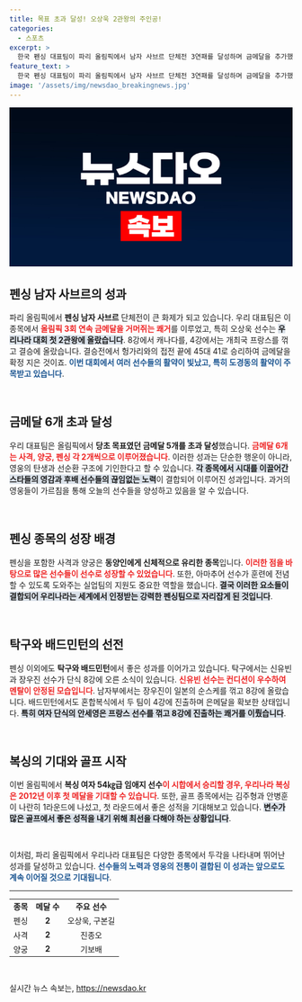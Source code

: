 ```yaml
---
title: 목표 초과 달성! 오상욱 2관왕의 주인공!
categories:
  - 스포츠
excerpt: >
  한국 펜싱 대표팀이 파리 올림픽에서 남자 사브르 단체전 3연패를 달성하며 금메달을 추가했습니다. 오상욱 선수는 역사적인 2관왕에 올랐고, 탁구와 배드민턴에서도 메달 기대감이 고조되고 있습니다.
feature_text: >
  한국 펜싱 대표팀이 파리 올림픽에서 남자 사브르 단체전 3연패를 달성하며 금메달을 추가했습니다. 오상욱 선수는 역사적인 2관왕에 올랐고, 탁구와 배드민턴에서도 메달 기대감이 고조되고 있습니다.
image: '/assets/img/newsdao_breakingnews.jpg'
---
```


<p><img src="/assets/img/newsdao_breakingnews.jpg" alt="bookingtag 속보" /></p>

<h2 data-ke-size="size26">펜싱 남자 사브르의 성과</h2>

<p data-ke-size="size16">파리 올림픽에서 <b>펜싱 남자 사브르</b> 단체전이 큰 화제가 되고 있습니다. 우리 대표팀은 이 종목에서 <b><span style="color: #ee2323;">올림픽 3회 연속 금메달을 거머쥐는 쾌거</span></b>를 이루었고, 특히 오상욱 선수는 <b><span style="background-color: #21538527;">우리나라 대회 첫 2관왕에 올랐습니다</span></b>. 8강에서 캐나다를, 4강에서는 개최국 프랑스를 꺾고 결승에 올랐습니다. 결승전에서 헝가리와의 접전 끝에 45대 41로 승리하여 금메달을 확정 지은 것이죠. <b><span style="color: #1a5490;">이번 대회에서 여러 선수들의 활약이 빛났고, 특히 도경동의 활약이 주목받고 있습니다</span></b>.</p>

<p data-ke-size="size16">&nbsp;</p>

<h2 data-ke-size="size26">금메달 6개 초과 달성</h2>

<p data-ke-size="size16">우리 대표팀은 올림픽에서 <b>당초 목표였던 금메달 5개를 초과 달성</b>했습니다. <b><span style="color: #ee2323;">금메달 6개는 사격, 양궁, 펜싱 각 2개씩으로 이루어졌습니다</span></b>. 이러한 성과는 단순한 행운이 아니라, 영웅의 탄생과 선순환 구조에 기인한다고 할 수 있습니다. <b><span style="background-color: #21538527;">각 종목에서 시대를 이끌어간 스타들의 영감과 후배 선수들의 끊임없는 노력</span></b>이 결합되어 이루어진 성과입니다. 과거의 영웅들이 가르침을 통해 오늘의 선수들을 양성하고 있음을 알 수 있습니다.</p>

<p data-ke-size="size16">&nbsp;</p>

<h2 data-ke-size="size26">펜싱 종목의 성장 배경</h2>

<p data-ke-size="size16">펜싱을 포함한 사격과 양궁은 <b>동양인에게 신체적으로 유리한 종목</b>입니다. <b><span style="color: #ee2323;">이러한 점을 바탕으로 많은 선수들이 선수로 성장할 수 있었습니다</span></b>. 또한, 아마추어 선수가 훈련에 전념할 수 있도록 도와주는 실업팀의 지원도 중요한 역할을 했습니다. <b><span style="background-color: #21538527;">결국 이러한 요소들이 결합되어 우리나라는 세계에서 인정받는 강력한 펜싱팀으로 자리잡게 된 것입니다</span></b>.</p>

<p data-ke-size="size16">&nbsp;</p>

<h2 data-ke-size="size26">탁구와 배드민턴의 선전</h2>

<p data-ke-size="size16">펜싱 이외에도 <b>탁구와 배드민턴</b>에서 좋은 성과를 이어가고 있습니다. 탁구에서는 신유빈과 장우진 선수가 단식 8강에 오른 소식이 있습니다. <b><span style="color: #ee2323;">신유빈 선수는 컨디션이 우수하여 멘탈이 안정된 모습입니다</span></b>. 남자부에서는 장우진이 일본의 순스케를 꺾고 8강에 올랐습니다. 배드민턴에서도 혼합복식에서 두 팀이 4강에 진출하며 은메달을 확보한 상태입니다. <b><span style="background-color: #21538527;">특히 여자 단식의 안세영은 프랑스 선수를 꺾고 8강에 진출하는 쾌거를 이뤘습니다</span></b>.</p>

<p data-ke-size="size16">&nbsp;</p>

<h2 data-ke-size="size26">복싱의 기대와 골프 시작</h2>

<p data-ke-size="size16">이번 올림픽에서 <b>복싱 여자 54㎏급 임애지 선수</b)가 8강전에 오르는 성과를 올렸습니다. <b><span style="color: #ee2323;">이 시합에서 승리할 경우, 우리나라 복싱은 2012년 이후 첫 메달을 기대할 수 있습니다</span></b>. 또한, 골프 종목에서는 김주형과 안병훈이 나란히 1라운드에 나섰고, 첫 라운드에서 좋은 성적을 기대해보고 있습니다. <b><span style="background-color: #21538527;">변수가 많은 골프에서 좋은 성적을 내기 위해 최선을 다해야 하는 상황입니다</span></b>.</p>

<p data-ke-size="size16">&nbsp;</p>

<p data-ke-size="size16">이처럼, 파리 올림픽에서 우리나라 대표팀은 다양한 종목에서 두각을 나타내며 뛰어난 성과를 달성하고 있습니다. <b><span style="color: #1a5490;">선수들의 노력과 영웅의 전통이 결합된 이 성과는 앞으로도 계속 이어질 것으로 기대됩니다</span></b>.</p>

<hr>

<table style="width: 100%;">
    <tr>
        <td style="text-align: center;"><b>종목</b></td>
        <td style="text-align: center;"><b>메달 수</b></td>
        <td style="text-align: center;"><b>주요 선수</b></td>
    </tr>
    <tr>
        <td style="text-align: center;">펜싱</td>
        <td style="text-align: center;"><b>2</b></td>
        <td style="text-align: center;">오상욱, 구본길</td>
    </tr>
    <tr>
        <td style="text-align: center;">사격</td>
        <td style="text-align: center;"><b>2</b></td>
        <td style="text-align: center;">진종오</td>
    </tr>
    <tr>
        <td style="text-align: center;">양궁</td>
        <td style="text-align: center;"><b>2</b></td>
        <td style="text-align: center;">기보배</td>
    </tr>
</table> 

<p data-ke-size="size16">&nbsp;</p>
실시간 뉴스 속보는, <a href="https://newsdao.kr" rel="dofollow">https://newsdao.kr</a>


